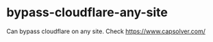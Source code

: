# bypass-cloudflare-any-site
Can bypass cloudflare on any site. Check https://www.capsolver.com/ 











                                                                                        